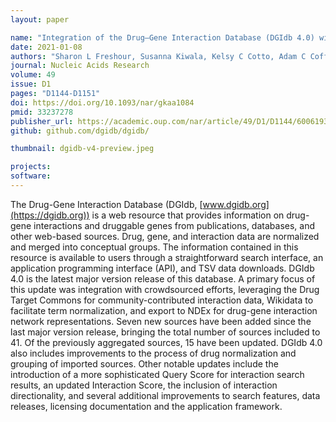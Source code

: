 ```yaml
---
layout: paper

name: "Integration of the Drug–Gene Interaction Database (DGIdb 4.0) with open crowdsource efforts"
date: 2021-01-08
authors: "Sharon L Freshour, Susanna Kiwala, Kelsy C Cotto, Adam C Coffman, Joshua F McMichael, Jonathan J Song, Malachi Griffith, Obi L Griffith, Alex H Wagner"
journal: Nucleic Acids Research
volume: 49
issue: D1
pages: "D1144-D1151"
doi: https://doi.org/10.1093/nar/gkaa1084
pmid: 33237278
publisher_url: https://academic.oup.com/nar/article/49/D1/D1144/6006193
github: github.com/dgidb/dgidb/

thumbnail: dgidb-v4-preview.jpeg

projects:
software:
---
```

The Drug-Gene Interaction Database (DGIdb, [www.dgidb.org](https://dgidb.org)) is a web resource that provides information on drug-gene interactions and druggable genes from publications, databases, and other web-based sources. Drug, gene, and interaction data are normalized and merged into conceptual groups. The information contained in this resource is available to users through a straightforward search interface, an application programming interface (API), and TSV data downloads. DGIdb 4.0 is the latest major version release of this database. A primary focus of this update was integration with crowdsourced efforts, leveraging the Drug Target Commons for community-contributed interaction data, Wikidata to facilitate term normalization, and export to NDEx for drug-gene interaction network representations. Seven new sources have been added since the last major version release, bringing the total number of sources included to 41. Of the previously aggregated sources, 15 have been updated. DGIdb 4.0 also includes improvements to the process of drug normalization and grouping of imported sources. Other notable updates include the introduction of a more sophisticated Query Score for interaction search results, an updated Interaction Score, the inclusion of interaction directionality, and several additional improvements to search features, data releases, licensing documentation and the application framework.
